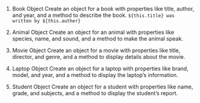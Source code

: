 1. Book Object
Create an object for a book with properties like title, author, and year, and a method to describe the book.
`${this.title} was written by ${this.auther}`



2. Animal Object
Create an object for an animal with properties like species, name, and sound, and a method to make the animal speak.

3. Movie Object
Create an object for a movie with properties like title, director, and genre, and a method to display details about the movie.

4. Laptop Object
Create an object for a laptop with properties like brand, model, and year, and a method to display the laptop’s information.

5. Student Object
Create an object for a student with properties like name, grade, and subjects, and a method to display the student’s report.